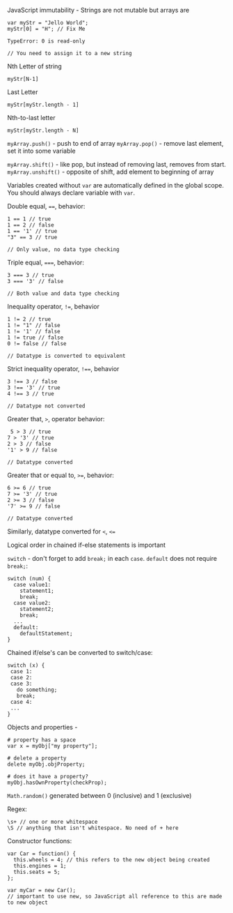 JavaScript immutability -
Strings are not mutable but arrays are

```{JavaScript}
var myStr = "Jello World";
myStr[0] = "H"; // Fix Me

TypeError: 0 is read-only

// You need to assign it to a new string
```

Nth Letter of string

```{JavaScript}
myStr[N-1]
```

Last Letter
```{JavaScript}
myStr[myStr.length - 1]
```

Nth-to-last letter
```{JavaScript}
myStr[myStr.length - N]
```

`myArray.push()` - push to end of array
`myArray.pop()` - remove last element, set it into some variable

`myArray.shift()` - like pop, but instead of removing last, removes from start.
`myArray.unshift()` - opposite of shift, add element to beginning of array

Variables created without `var` are automatically defined in the global scope. You should always declare variable with `var`.

Double equal, `==`, behavior:

```{JavaScript}
1 == 1 // true
1 == 2 // false
1 == '1' // true
"3" == 3 // true

// Only value, no data type checking
```

Triple equal, `===`, behavior:

```{JavaScript}
3 === 3 // true
3 === '3' // false

// Both value and data type checking
```

Inequality operator, `!=`, behavior

```{JavaScript}
1 != 2 // true
1 != "1" // false
1 != '1' // false
1 != true // false
0 != false // false

// Datatype is converted to equivalent
```

Strict inequality operator, `!==`, behavior

```{JavaScript}
3 !== 3 // false
3 !== '3' // true
4 !== 3 // true

// Datatype not converted
```

Greater that, `>`, operator behavior:

```{JavaScript}
 5 > 3 // true
7 > '3' // true
2 > 3 // false
'1' > 9 // false

// Datatype converted
```

Greater that or equal to, `>=`, behavior:

```{JavaScript}
6 >= 6 // true
7 >= '3' // true
2 >= 3 // false
'7' >= 9 // false

// Datatype converted
```

Similarly, datatype converted for `<`, `<=`

Logical order in chained if-else statements is important

`switch` - don't forget to add `break;` in each `case`. `default` does not require `break;`:

```{JavaScript}
switch (num) {
  case value1:
    statement1;
    break;
  case value2:
    statement2;
    break;
  ...
  default:
    defaultStatement;
}
```

Chained if/else's can be converted to switch/case:

```{JavaScript}
switch (x) {
 case 1:
 case 2:
 case 3:
   do something;
   break;
 case 4:
 ...
}
```

Objects and properties -

```{JavaScript}
# property has a space
var x = myObj["my property"];

# delete a property
delete myObj.objProperty;

# does it have a property?
myObj.hasOwnProperty(checkProp);
```

`Math.random()` generated between 0 (inclusive) and 1 (exclusive)

Regex:
```{JavaScript}
\s+ // one or more whitespace
\S // anything that isn't whitespace. No need of + here
```

Constructor functions:
```{JavaScript}
var Car = function() {
  this.wheels = 4; // this refers to the new object being created
  this.engines = 1;
  this.seats = 5;
};

var myCar = new Car();
// important to use new, so JavaScript all reference to this are made to new object
```

